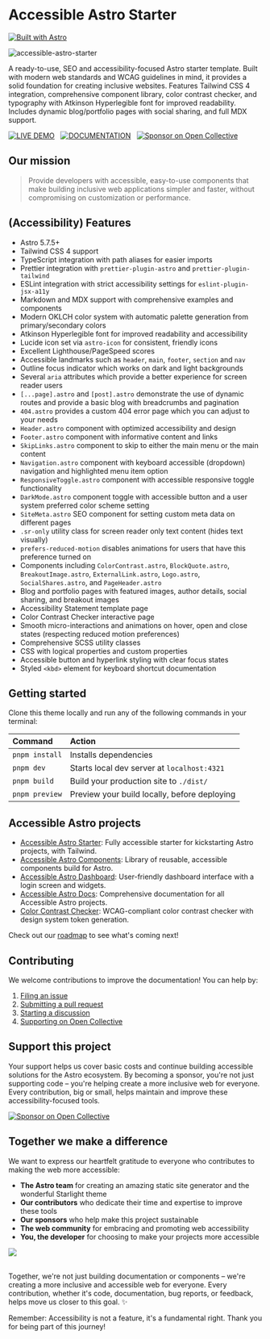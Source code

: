 # Accessible Astro Starter

[![Built with Astro](https://astro.badg.es/v2/built-with-astro/small.svg)](https://astro.build)

![accessible-astro-starter](https://github.com/user-attachments/assets/01630a5b-10bb-4765-a291-74725fedc04f)

A ready-to-use, SEO and accessibility-focused Astro starter template. Built with modern web standards and WCAG guidelines in mind, it provides a solid foundation for creating inclusive websites. Features Tailwind CSS 4 integration, comprehensive component library, color contrast checker, and typography with Atkinson Hyperlegible font for improved readability. Includes dynamic blog/portfolio pages with social sharing, and full MDX support.

[![LIVE DEMO](https://img.shields.io/badge/LIVE_DEMO-4ECCA3?style=for-the-badge&logo=astro&logoColor=black)](https://accessible-astro-starter.incluud.dev/) &nbsp;
[![DOCUMENTATION](https://img.shields.io/badge/DOCUMENTATION-A682FF?style=for-the-badge&logo=astro&logoColor=black)](https://accessible-astro.incluud.dev/) &nbsp;
[![Sponsor on Open Collective](https://img.shields.io/badge/Open%20Collective-7FADF2?style=for-the-badge&logo=opencollective&logoColor=white)](https://opencollective.com/incluud) &nbsp;

## Our mission

> Provide developers with accessible, easy-to-use components that make building inclusive web applications simpler and faster, without compromising on customization or performance.

## (Accessibility) Features

- Astro 5.7.5+
- Tailwind CSS 4 support
- TypeScript integration with path aliases for easier imports
- Prettier integration with `prettier-plugin-astro` and `prettier-plugin-tailwind`
- ESLint integration with strict accessibility settings for `eslint-plugin-jsx-a11y`
- Markdown and MDX support with comprehensive examples and components
- Modern OKLCH color system with automatic palette generation from primary/secondary colors
- Atkinson Hyperlegible font for improved readability and accessibility
- Lucide icon set via `astro-icon` for consistent, friendly icons
- Excellent Lighthouse/PageSpeed scores
- Accessible landmarks such as `header`, `main`, `footer`, `section` and `nav`
- Outline focus indicator which works on dark and light backgrounds
- Several `aria` attributes which provide a better experience for screen reader users
- `[...page].astro` and `[post].astro` demonstrate the use of dynamic routes and provide a basic blog with breadcrumbs and pagination
- `404.astro` provides a custom 404 error page which you can adjust to your needs
- `Header.astro` component with optimized accessibility and design
- `Footer.astro` component with informative content and links
- `SkipLinks.astro` component to skip to either the main menu or the main content
- `Navigation.astro` component with keyboard accessible (dropdown) navigation and highlighted menu item option
- `ResponsiveToggle.astro` component with accessible responsive toggle functionality
- `DarkMode.astro` component toggle with accessible button and a user system preferred color scheme setting
- `SiteMeta.astro` SEO component for setting custom meta data on different pages
- `.sr-only` utility class for screen reader only text content (hides text visually)
- `prefers-reduced-motion` disables animations for users that have this preference turned on
- Components including `ColorContrast.astro`, `BlockQuote.astro`, `BreakoutImage.astro`, `ExternalLink.astro`, `Logo.astro`, `SocialShares.astro`, and `PageHeader.astro`
- Blog and portfolio pages with featured images, author details, social sharing, and breakout images
- Accessibility Statement template page
- Color Contrast Checker interactive page
- Smooth micro-interactions and animations on hover, open and close states (respecting reduced motion preferences)
- Comprehensive SCSS utility classes
- CSS with logical properties and custom properties
- Accessible button and hyperlink styling with clear focus states
- Styled `<kbd>` element for keyboard shortcut documentation

## Getting started

Clone this theme locally and run any of the following commands in your terminal:

| Command           | Action                                       |
| :---------------- | :------------------------------------------- |
| `pnpm install`     | Installs dependencies                        |
| `pnpm dev`     | Starts local dev server at `localhost:4321`  |
| `pnpm build`   | Build your production site to `./dist/`      |
| `pnpm preview` | Preview your build locally, before deploying |

## Accessible Astro projects

- [Accessible Astro Starter](https://github.com/incluud/accessible-astro-starter): Fully accessible starter for kickstarting Astro projects, with Tailwind.
- [Accessible Astro Components](https://github.com/incluud/accessible-astro-components/): Library of reusable, accessible components build for Astro.
- [Accessible Astro Dashboard](https://github.com/incluud/accessible-astro-dashboard/): User-friendly dashboard interface with a login screen and widgets.
- [Accessible Astro Docs](https://github.com/incluud/accessible-astro-docs): Comprehensive documentation for all Accessible Astro projects.
- [Color Contrast Checker](https://github.com/incluud/color-contrast-checker): WCAG-compliant color contrast checker with design system token generation.

Check out our [roadmap](https://github.com/orgs/incluud/projects/4/views/1) to see what's coming next!

## Contributing

We welcome contributions to improve the documentation! You can help by:

1. [Filing an issue](https://github.com/incluud/accessible-astro-starter/issues)
2. [Submitting a pull request](https://github.com/incluud/accessible-astro-starter/pulls)
3. [Starting a discussion](https://github.com/incluud/accessible-astro-starter/discussions)
4. [Supporting on Open Collective](https://opencollective.com/incluud)

## Support this project

Your support helps us cover basic costs and continue building accessible solutions for the Astro ecosystem. By becoming a sponsor, you're not just supporting code – you're helping create a more inclusive web for everyone. Every contribution, big or small, helps maintain and improve these accessibility-focused tools.

[![Sponsor on Open Collective](https://img.shields.io/badge/Open%20Collective-7FADF2?style=for-the-badge&logo=opencollective&logoColor=white)](https://opencollective.com/incluud)

## Together we make a difference

We want to express our heartfelt gratitude to everyone who contributes to making the web more accessible:

- **The Astro team** for creating an amazing static site generator and the wonderful Starlight theme
- **Our contributors** who dedicate their time and expertise to improve these tools
- **Our sponsors** who help make this project sustainable
- **The web community** for embracing and promoting web accessibility
- **You, the developer** for choosing to make your projects more accessible

<a href="https://github.com/incluud/accessible-astro-starter/graphs/contributors">
  <img src="https://contrib.rocks/image?repo=incluud/accessible-astro-starter" />
</a><br /><br />

Together, we're not just building documentation or components – we're creating a more inclusive and accessible web for everyone. Every contribution, whether it's code, documentation, bug reports, or feedback, helps move us closer to this goal. ✨

Remember: Accessibility is not a feature, it's a fundamental right. Thank you for being part of this journey!
